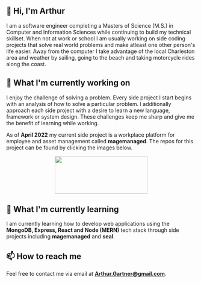 ## 👋 Hi, I'm Arthur
I am a software engineer completing a Masters of Science (M.S.) in Computer and Information Sciences while continuing to build my technical skillset. When not at work or school I am usually working on side coding projects that solve real world problems and make atleast one other person's life easier. Away from the computer I take advantage of the local Charleston area and weather by sailing, going to the beach and taking motorcycle rides along the coast.

## 🔭 What I'm currently working on
I enjoy the challenge of solving a problem. Every side project I start begins with an analysis of how to solve a particular problem. I additionally approach each side project with a desire to learn a new language, framework or system design. These challenges keep me sharp and give me the benefit of learning while working.

As of **April 2022** my current side project is a workplace platform for employee and asset management called **magemanaged**. The repos for this project can be found by clicking the images below.<br>
<p align='center'>
  <a href='https://github.com/ArthurGartner/magemanaged-webapp'>
    <img src='https://user-images.githubusercontent.com/40064946/165388455-62700757-2e58-485f-9c35-14475e3a8d45.svg' width='70%' height='100'/>
  </a>
</p>

## 🌱 What I'm currently learning
I am currently learning how to develop web applications using the **MongoDB, Express, React and Node (MERN)** tech stack through side projects including **magemanaged** and **seal**.

## 📫 How to reach me
Feel free to contact me via email at **Arthur.Gartner@gmail.com**.


<!--
**ArthurGartner/arthurgartner** is a ✨ _special_ ✨ repository because its `README.md` (this file) appears on your GitHub profile.

Here are some ideas to get you started:

- 🔭 I’m currently working on ...
- 🌱 I’m currently learning ...
- 👯 I’m looking to collaborate on ...
- 🤔 I’m looking for help with ...
- 💬 Ask me about ...
- 📫 How to reach me: ...
- 😄 Pronouns: ...
- ⚡ Fun fact: ...
-->
